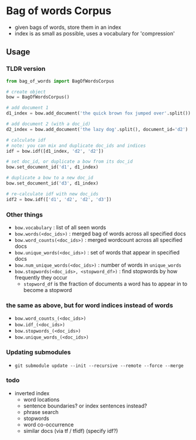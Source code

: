 ﻿#   Bag of words Corpus
-   given bags of words, store them in an index
-   index is as small as possible, uses a vocabulary for 'compression'


##  Usage
### TLDR version
```python
from bag_of_words import BagOfWordsCorpus

# create object
bow = BagOfWordsCorpus()

# add document 1
d1_index = bow.add_document('the quick brown fox jumped over'.split())

# add document 2 (with a doc_id)
d2_index = bow.add_document('the lazy dog'.split(), document_id='d2')

# calculate idf
# note: you can mix and duplicate doc_ids and indices
idf = bow.idf([d1_index, 'd2', 'd2'])

# set doc_id, or duplicate a bow from its doc_id
bow.set_document_id('d1', d1_index)

# duplicate a bow to a new doc_id
bow.set_document_id('d3', d1_index)

# re-calculate idf with new doc_ids
idf2 = bow.idf(['d1', 'd2', 'd2', 'd3'])
```

### Other things
-   `bow.vocabulary` : list of all seen words
-   `bow.words(<doc_ids>)` : merged bag of words across all specified docs
-   `bow.word_counts(<doc_ids>)` : merged wordcount across all specified docs
-   `bow.unique_words(<doc_ids>)` : set of words that appear in specified docs
-   `bow.num_unique_words(<doc_ids>)` : number of words in `unique_words`
-   `bow.stopwords(<doc_ids>, <stopword_df>)` : find stopwords by how frequently they occur
    -   `stopword_df` is the fraction of documents a word has to appear in to become a stopword

### the same as above, but for word indices instead of words
-   `bow.word_counts_(<doc_ids>)`
-   `bow.idf_(<doc_ids>)`
-   `bow.stopwords_(<doc_ids>)`
-   `bow.unique_words_(<doc_ids>)`

### Updating submodules
-   `git submodule update --init --recursive --remote --force --merge`

### todo
-   inverted index
    -   word locations
    -   sentence boundaries? or index sentences instead?
    -   phrase search
    -   stopwords
    -   word co-occurrence
    -   similar docs (via tf / tfidf) (specify idf?)
